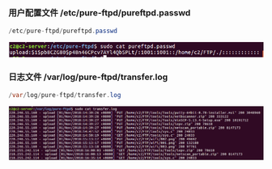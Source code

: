 ### 用户配置文件 /etc/pure-ftpd/pureftpd.passwd
```java
/etc/pure-ftpd/pureftpd.passwd
```
![image.png](./images/20231018_0006398703.png)
### 日志文件  /var/log/pure-ftpd/transfer.log
```java
/var/log/pure-ftpd/transfer.log
```
![image.png](./images/20231018_0006402238.png)
